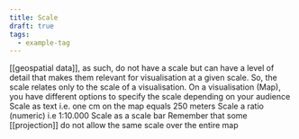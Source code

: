 ```yaml
---
title: Scale
draft: true
tags:
  - example-tag
---
```

 [[geospatial data]], as such, do not have a scale but can have a level of detail that makes them relevant for visualisation at a given scale. So, the scale relates only to the scale of a visualisation. On a visualisation (Map), you have different options to specify the scale depending on your audience
 Scale as text i.e. one cm on the map equals 250 meters
 Scale a ratio (numeric) i.e 1:10.000
 Scale as a scale bar
Remember that some [[projection]] do not allow the same scale over the entire map
